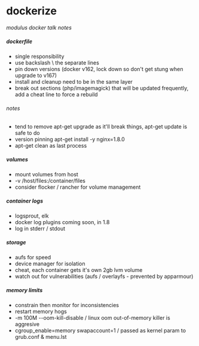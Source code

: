 # dockerize

*modulus docker talk notes*

##### dockerfile

* single responsibility
* use backslash \ the separate lines
* pin down versions (docker v162, lock down so don't get stung when upgrade to v167)
* install and cleanup need to be in the same layer
* break out sections (php/imagemagick) that will be updated frequently, add a cheat line to force a rebuild

###### notes

* tend to remove apt-get upgrade as it'll break things, apt-get update is safe to do
* version pinning apt-get install -y nginx=1.8.0
* apt-get clean as last process

##### volumes

* mount volumes from host
* -v /host/files:/container/files
* consider flocker / rancher for volume management

##### container logs

* logsprout, elk
* docker log plugins coming soon, in 1.8
* log in stderr / stdout

##### storage

* aufs for speed
* device manager for isolation
* cheat, each container gets it's own 2gb lvm volume
* watch out for vulnerabilities (aufs / overlayfs - prevented by apparmour)

##### memory limits

* constrain then monitor for inconsistencies
* restart memory hogs
* -m 100M --oom-kill-disable / linux oom out-of-memory killer is aggresive
* cgroup_enable=memory swapaccount=1 / passed as kernel param to grub.conf & menu.lst

